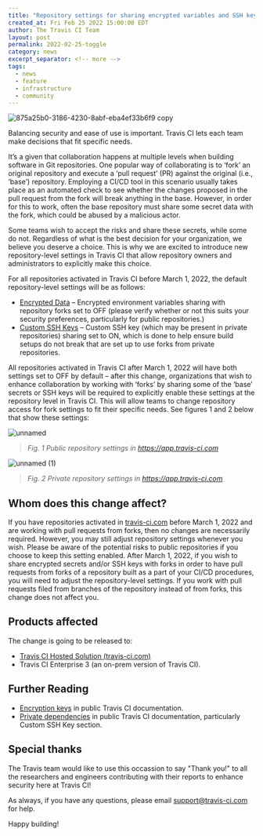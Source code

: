 ```yaml
---
title: "Repository settings for sharing encrypted variables and SSH keys (Git forks)."
created_at: Fri Feb 25 2022 15:00:00 EDT
author: The Travis CI Team
layout: post
permalink: 2022-02-25-toggle
category: news
excerpt_separator: <!-- more --> 
tags:
  - news
  - feature
  - infrastructure
  - community
---
```


![875a25b0-3186-4230-8abf-eba4ef33b6f9 copy](https://user-images.githubusercontent.com/20936398/155624611-71c019df-0d1d-4b99-8597-8cee16a0418d.png)


Balancing security and ease of use is important. Travis CI lets each team make decisions that fit specific needs.

<!-- more --> 

It’s a given that collaboration happens at multiple levels when building software in Git repositories. One popular way of collaborating is to ‘fork’ an original repository and execute a ‘pull request’ (PR) against the original (i.e., ‘base’) repository. Employing a CI/CD tool in this scenario usually takes place as an automated check to see whether the changes proposed in the pull request from the fork will break anything in the base. However, in order for this to work, often the base repository must share some secret data with the fork, which could be abused by a malicious actor. 

Some teams wish to accept the risks and share these secrets, while some do not. Regardless of what is the best decision for your organization, we believe you deserve a choice. This is why we are excited to introduce new repository-level settings in Travis CI that allow repository owners and administrators to explicitly make this choice. 


For all repositories activated in Travis CI before March 1, 2022, the default repository-level settings will be as follows:

* [Encrypted Data](https://docs.travis-ci.com/user/encryption-keys/) – Encrypted environment variables sharing with repository forks set to OFF (please verify whether or not this suits your security preferences, particularly for public repositories.)
* [Custom SSH Keys](https://docs.travis-ci.com/user/private-dependencies/) – Custom SSH key (which may be present in private repositories) sharing set to ON, which is done to help ensure build setups do not break that are set up to use forks from private repositories.

All repositories activated in Travis CI after March 1, 2022 will have both settings set to OFF by default – after this change, organizations that wish to enhance collaboration by working with ‘forks’ by sharing some of the ‘base’ secrets or SSH keys will be required to explicitly enable these settings at the repository level in Travis CI. This will allow teams to change repository access for fork settings to fit their specific needs. See figures 1 and 2 below that show these settings:

![unnamed](https://user-images.githubusercontent.com/20936398/155622231-6fd4c1da-5f2e-4fa9-b92b-bffc84fc14a3.png)
> _Fig. 1 Public repository settings in https://app.travis-ci.com_

![unnamed (1)](https://user-images.githubusercontent.com/20936398/155622440-53c32202-265b-461c-b076-23513ed4adbe.png)

> _Fig. 2 Private repository settings in https://app.travis-ci.com_

## Whom does this change affect?

If you have repositories activated in [travis-ci.com](https://app.travis-ci.com) before March 1, 2022 and are working with pull requests from forks, then no changes are necessarily required. However, you may still adjust repository settings whenever you wish. Please be aware of the potential risks to public repositories if you choose to keep this setting enabled. After March 1, 2022, if you wish to share encrypted secrets and/or SSH keys with forks in order to have pull requests from forks of a repository built as a part of your CI/CD procedures, you will need to adjust the repository-level settings. If you work with pull requests filed from branches of the repository instead of from forks, this change does not affect you.

## Products affected
The change is going to be released to:
* [Travis CI Hosted Solution (travis-ci.com)](https://app.travis-ci.com)
* Travis CI Enterprise 3 (an on-prem version of Travis CI).

## Further Reading

* [Encryption keys](https://docs.travis-ci.com/user/encryption-keys/) in public Travis CI documentation.
* [Private dependencies](https://docs.travis-ci.com/user/private-dependencies/) in public Travis CI documentation, particularly Custom SSH Key section.

## Special thanks

The Travis team would like to use this occassion to say "Thank you!" to all the researchers and engineers contributing with their reports to enhance security here at Travis CI!

As always, if you have any questions, please email [support@travis-ci.com](mailto:support@travis-ci.com) for help.

Happy building! 

 



